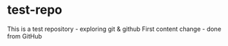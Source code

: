 test-repo
=========

This is a test repository - exploring git &amp; github
First content change - done from GitHub
